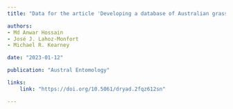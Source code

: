 ```yaml
---
title: "Data for the article 'Developing a database of Australian grasshopper occurrences from historic field survey notebooks spanning 54 years (Orthoptera: Acrididae, Morabidae, Pyrgomorphidae, Tetrigidae)'"

authors:
- Md Anwar Hossain
- José J. Lahoz-Monfort
- Michael R. Kearney

date: "2023-01-12"

publication: "Austral Entomology"

links:
    link: "https://doi.org/10.5061/dryad.2fqz612sn"

---
```



